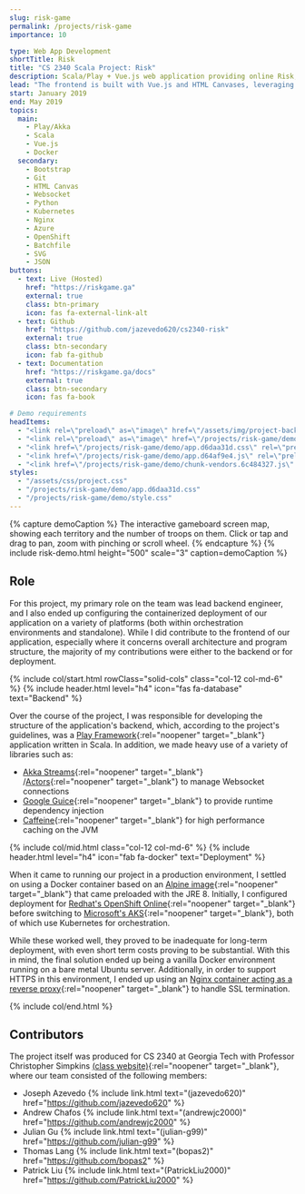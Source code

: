```yaml
---
slug: risk-game
permalink: /projects/risk-game
importance: 10

type: Web App Development
shortTitle: Risk
title: "CS 2340 Scala Project: Risk"
description: Scala/Play + Vue.js web application providing online Risk, produced for CS 2340 with Professor Simpkins
lead: "The frontend is built with Vue.js and HTML Canvases, leveraging the Javascript canvas library <a href=\"https://konvajs.org/\" target=\"_blank\" rel=\"noopener\">Konva</a>, while the backend is built with Play Framework and Akka in Scala. The two sides communicate over a Websocket connection, and the backend features a <a href=\"https://riskgame.ga/docs#map-ingestion\" target=\"_blank\" rel=\"noopener\">custom SVG map ingestion pipeline</a> written in Python."
start: January 2019
end: May 2019
topics:
  main:
    - Play/Akka
    - Scala
    - Vue.js
    - Docker
  secondary:
    - Bootstrap
    - Git
    - HTML Canvas
    - Websocket
    - Python
    - Kubernetes
    - Nginx
    - Azure
    - OpenShift
    - Batchfile
    - SVG
    - JSON
buttons:
  - text: Live (Hosted)
    href: "https://riskgame.ga"
    external: true
    class: btn-primary
    icon: fas fa-external-link-alt
  - text: Github
    href: "https://github.com/jazevedo620/cs2340-risk"
    external: true
    class: btn-secondary
    icon: fab fa-github
  - text: Documentation
    href: "https://riskgame.ga/docs"
    external: true
    class: btn-secondary
    icon: fas fa-book

# Demo requirements
headItems:
  - "<link rel=\"preload\" as=\"image\" href=\"/assets/img/project-background.svg\">"
  - "<link rel=\"preload\" as=\"image\" href=\"/projects/risk-game/demo/castle.png\">"
  - "<link href=\"/projects/risk-game/demo/app.d6daa31d.css\" rel=\"preload\" as=\"style\">"
  - "<link href=\"/projects/risk-game/demo/app.d64af9e4.js\" rel=\"preload\" as=\"script\">"
  - "<link href=\"/projects/risk-game/demo/chunk-vendors.6c484327.js\" rel=\"preload\" as=\"script\">"
styles:
  - "/assets/css/project.css"
  - "/projects/risk-game/demo/app.d6daa31d.css"
  - "/projects/risk-game/demo/style.css"
---
```


{% capture demoCaption %}
The interactive gameboard screen map, showing each territory and the number of troops on them. Click or
tap and drag to pan, zoom with pinching or scroll wheel.
{% endcapture %}
{% include risk-demo.html height="500" scale="3" caption=demoCaption %}

## Role

For this project, my primary role on the team was lead backend engineer, and I also ended up
configuring the containerized deployment of our application on a variety of platforms (both
within orchestration environments and standalone). While I did contribute to the frontend of
our application, especially where it concerns overall architecture and program structure, the
majority of my contributions were either to the backend or for deployment.

{% include col/start.html rowClass="solid-cols" class="col-12 col-md-6" %}
{% include header.html level="h4" icon="fas fa-database" text="Backend" %}

Over the course of the project, I was responsible for developing the structure of the application's
backend, which, according to the project's guidelines, was a
[Play Framework](https://www.playframework.com/){:rel="noopener" target="_blank"} application written
in Scala. In addition, we made heavy use of a variety of libraries such as:

- [Akka Streams](https://doc.akka.io/docs/akka/current/stream/index.html){:rel="noopener" target="_blank"}
  /[Actors](https://doc.akka.io/docs/akka/current/index-actors.html){:rel="noopener" target="_blank"}
to manage Websocket connections
- [Google Guice](https://github.com/google/guice){:rel="noopener" target="_blank"} to
provide runtime dependency injection
- [Caffeine](https://github.com/ben-manes/caffeine){:rel="noopener" target="_blank"} for high
performance caching on the JVM

{% include col/mid.html class="col-12 col-md-6" %}
{% include header.html level="h4" icon="fab fa-docker" text="Deployment" %}

When it came to running our project in a production environment, I settled on using a Docker
container based on an [Alpine image](https://hub.docker.com/_/openjdk){:rel="noopener" target="_blank"}
that came preloaded with the JRE 8. Initially, I configured deployment for
[Redhat's OpenShift Online](https://www.openshift.com/products/online/){:rel="noopener" target="_blank"}
before switching to [Microsoft's AKS](https://docs.microsoft.com/en-us/azure/aks/){:rel="noopener" target="_blank"},
both of which use Kubernetes for orchestration.

While these worked well, they proved to be inadequate for long-term deployment, with even
short term costs proving to be substantial. With this in mind, the final solution ended
up being a vanilla Docker environment running on a bare metal Ubuntu server. Additionally,
in order to support HTTPS in this environment, I ended up using an [Nginx container acting as
a reverse proxy](https://github.com/jwilder/nginx-proxy){:rel="noopener" target="_blank"}
to handle SSL termination.

{% include col/end.html %}

## Contributors

The project itself was produced for CS 2340 at Georgia Tech with Professor Christopher
Simpkins [(class website)](https://cs2340.gitlab.io/){:rel="noopener" target="_blank"},
where our team consisted of the following members:

- Joseph Azevedo {% include link.html text="(jazevedo620)" href="https://github.com/jazevedo620" %}
- Andrew Chafos {% include link.html text="(andrewjc2000)" href="https://github.com/andrewjc2000" %}
- Julian Gu {% include link.html text="(julian-g99)" href="https://github.com/julian-g99" %}
- Thomas Lang {% include link.html text="(bopas2)" href="https://github.com/bopas2" %}
- Patrick Liu {% include link.html text="(PatrickLiu2000)" href="https://github.com/PatrickLiu2000" %}
